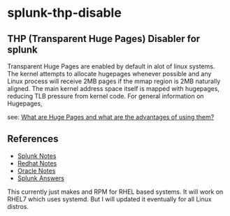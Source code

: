 # splunk-thp-disable

## THP (Transparent Huge Pages) Disabler for splunk

Transparent Huge Pages are enabled by default in alot of linux systems. The kernel attempts to allocate hugepages whenever possible and any Linux process will receive 2MB pages if the mmap region is 2MB naturally aligned. The main kernel address space itself is mapped with hugepages, reducing TLB pressure from kernel code. For general information on Hugepages, 

see: [What are Huge Pages and what are the advantages of using them?](https://access.redhat.com/solutions/2592)

## References

* [Splunk Notes](http://docs.splunk.com/Documentation/Splunk/latest/ReleaseNotes/SplunkandTHP)
* [Redhat Notes](https://access.redhat.com/solutions/46111)
* [Oracle Notes](https://blogs.oracle.com/linux/entry/performance_issues_with_transparent_huge)
* [Splunk Answers](http://answers.splunk.com/answers/188875/how-do-i-disable-transparent-huge-pages-thp-and-co.html)

This currently just makes and RPM for RHEL based systems. It will work on RHEL7 which uses systemd. But I will updated it eventually for all Linux distros.

